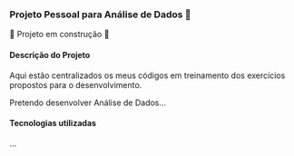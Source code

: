### Projeto Pessoal para Análise de Dados :snake:


🚧 Projeto em construção 🚧


#### Descrição do Projeto
Aqui estão centralizados os meus códigos em treinamento dos exercícios propostos para o desenvolvimento.

Pretendo desenvolver Análise de Dados...

#### Tecnologias utilizadas
...
